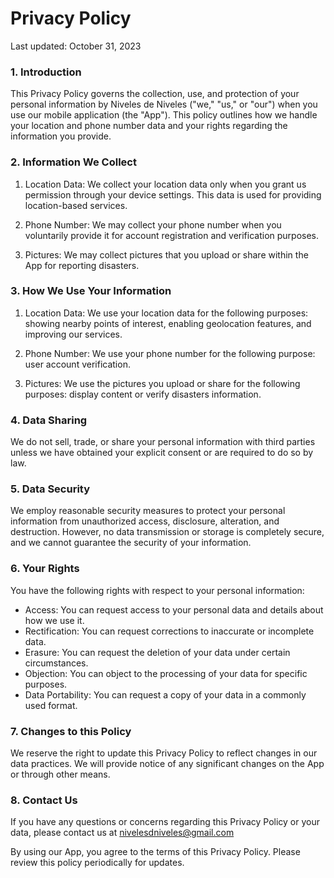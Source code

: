 # Privacy Policy
Last updated: October 31, 2023

### 1. Introduction

This Privacy Policy governs the collection, use, and protection of your personal information by Niveles de Niveles ("we," "us," or "our") when you use our mobile application (the "App"). This policy outlines how we handle your location and phone number data and your rights regarding the information you provide.

### 2. Information We Collect

1. Location Data:
   We collect your location data only when you grant us permission through your device settings. This data is used for providing location-based services.

2. Phone Number:
   We may collect your phone number when you voluntarily provide it for account registration and  verification purposes.

3. Pictures: 
   We may collect pictures that you upload or share within the App for reporting disasters.

### 3. How We Use Your Information

1. Location Data:
   We use your location data for the following purposes: showing nearby points of interest, enabling geolocation features, and improving our services.

2. Phone Number:
   We use your phone number for the following purpose: user account verification.

3. Pictures: 
   We use the pictures you upload or share for the following purposes: display content or verify disasters information.

### 4. Data Sharing

We do not sell, trade, or share your personal information with third parties unless we have obtained your explicit consent or are required to do so by law.

### 5. Data Security

We employ reasonable security measures to protect your personal information from unauthorized access, disclosure, alteration, and destruction. However, no data transmission or storage is completely secure, and we cannot guarantee the security of your information.

### 6. Your Rights

You have the following rights with respect to your personal information:
   - Access: You can request access to your personal data and details about how we use it.
   - Rectification: You can request corrections to inaccurate or incomplete data.
   - Erasure: You can request the deletion of your data under certain circumstances.
   - Objection: You can object to the processing of your data for specific purposes.
   - Data Portability: You can request a copy of your data in a commonly used format.

### 7. Changes to this Policy

We reserve the right to update this Privacy Policy to reflect changes in our data practices. We will provide notice of any significant changes on the App or through other means.

### 8. Contact Us

If you have any questions or concerns regarding this Privacy Policy or your data, please contact us at nivelesdniveles@gmail.com

By using our App, you agree to the terms of this Privacy Policy. Please review this policy periodically for updates.